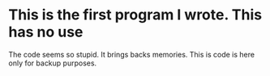 # This is the first program I wrote. This has no use
The code seems so stupid. It brings backs memories.
This is code is here only for backup purposes.
